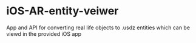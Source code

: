 # iOS-AR-entity-veiwer
App and API for converting real life objects to .usdz entities which can be viewd in the provided iOS app 
